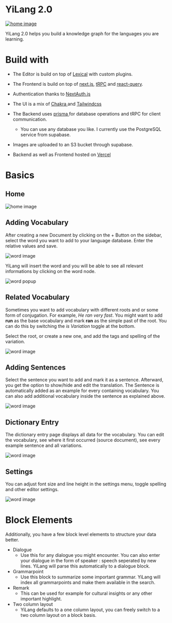 # YiLang 2.0

[![home image](about/yilang.png)](https://yilang.yidaou.tech)

YiLang 2.0 helps you build a knowledge graph for the languages you are learning.

# Build with

- The Editor is build on top of [Lexical](https://github.com/facebook/lexical) with custom plugins.

- The Frontend is build on top of [next.js](https://github.com/vercel/next.js), [tRPC](https://github.com/trpc/trpc) and [react-query](https://github.com/TanStack/query).

- Authentication thanks to [NextAuth.js](https://github.com/nextauthjs/next-auth)

- The UI is a mix of [ Chakra ](https://github.com/chakra-ui/chakra-ui) and [ Tailwindcss ](https://github.com/tailwindlabs/tailwindcss)

- The Backend uses [ prisma ](https://github.com/prisma/prisma) for database operations and tRPC for client communication.

  - You can use any database you like. I currently use the PostgreSQL service from supabase.

- Images are uploaded to an S3 bucket through supabase.

- Backend as well as Frontend hosted on [Vercel](https://vercel.com/)

# Basics

## Home

![home image](about/home.png)

## Adding Vocabulary

After creating a new Document by clicking on the + Button on the sidebar, select the word you want to add to your language database. Enter the relative values and save.

![word image](about/vocab.png)

YiLang will insert the word and you will be able to see all relevant informations by clicking on the word node.

![word popup](about/popup.png)

## Related Vocabulary

Sometimes you want to add vocabulary with different roots and or some form of conjugation.
For example, _He ran very fast_. You might want to add **run** as the base vocabulary and mark **ran** as the simple past of the root. You can do this by switching the _is Variation_ toggle at the bottom.

Select the root, or create a new one, and add the tags and spelling of the variation.

![word image](about/variation.png)

## Adding Sentences

Select the sentence you want to add and mark it as a sentence. Afterward, you get the option to show/hide and edit the translation. The Sentence is automatically added as an example for every containing vocabulary. You can also add additional vocabulary inside the sentence as explained above.

![word image](about/sentences.png)

## Dictionary Entry

The dictionary entry page displays all data for the vocabulary. You can edit the vocabulary, see where it first occurred (source document), see every example sentence and all variations.

![word image](about/dictionary.png)

## Settings

You can adjust font size and line height in the settings menu, toggle spelling and other editor settings.

![word image](about/settings.png)

# Block Elements

Additionally, you have a few block level elements to structure your data better.

- Dialogue
  - Use this for any dialogue you might encounter. You can also enter your dialogue in the form of speaker : speech seperated by new lines. YiLang will parse this automatically to a dialogue block.
- Grammarpoint
  - Use this block to summarize some important grammar. YiLang will index all grammarpoints and make them available in the search.
- Remark
  - This can be used for example for cultural insights or any other important highlight.
- Two column layout
  - YiLang defaults to a one column layout, you can freely switch to a two column layout on a block basis.
